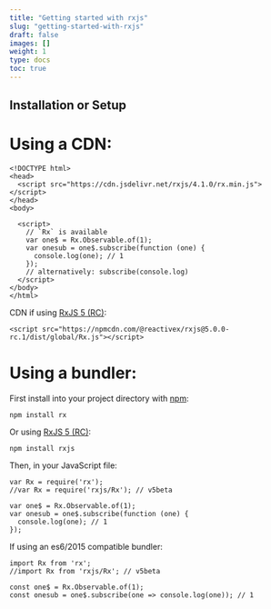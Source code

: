```yaml
---
title: "Getting started with rxjs"
slug: "getting-started-with-rxjs"
draft: false
images: []
weight: 1
type: docs
toc: true
---
```


## Installation or Setup
Using a CDN:
===========

<!-- language: lang-html -->
    <!DOCTYPE html>
    <head>
      <script src="https://cdn.jsdelivr.net/rxjs/4.1.0/rx.min.js"></script>
    </head>
    <body>

      <script>
        // `Rx` is available
        var one$ = Rx.Observable.of(1);
        var onesub = one$.subscribe(function (one) {
          console.log(one); // 1
        });
        // alternatively: subscribe(console.log)
      </script>
    </body>
    </html>

CDN if using [RxJS 5 (RC)](https://github.com/ReactiveX/rxjs#rxjs-5-beta):

<!-- language: lang-html -->

    <script src="https://npmcdn.com/@reactivex/rxjs@5.0.0-rc.1/dist/global/Rx.js"></script>


Using a bundler:
================

First install into your project directory with [npm](http://npmjs.com):

    npm install rx

Or using [RxJS 5 (RC)](https://github.com/ReactiveX/rxjs#rxjs-5-beta):

    npm install rxjs

Then, in your JavaScript file:

<!-- language: lang-js -->
    var Rx = require('rx');
    //var Rx = require('rxjs/Rx'); // v5beta 

    var one$ = Rx.Observable.of(1);
    var onesub = one$.subscribe(function (one) {
      console.log(one); // 1
    });

If using an es6/2015 compatible bundler:

<!-- language: lang-js -->
    import Rx from 'rx';
    //import Rx from 'rxjs/Rx'; // v5beta

    const one$ = Rx.Observable.of(1);
    const onesub = one$.subscribe(one => console.log(one)); // 1
    



